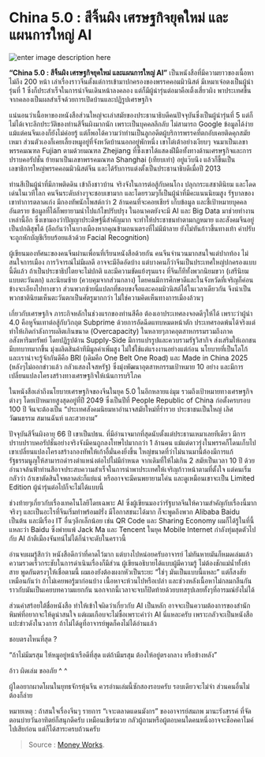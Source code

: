 China 5.0 : สีจิ้นผิง เศรษฐกิจยุคใหม่ และแผนการใหญ่ AI
===

![enter image description here](https://scontent.fbkk22-3.fna.fbcdn.net/v/t1.0-9/s960x960/77227510_1589741101166844_5750676440127373312_o.jpg?_nc_cat=110&_nc_ohc=Z1i3bD0xHfUAQl1IPn54W0a-Sr9QRd0OKvvG-mdvPPjOhYqnamIeadlBg&_nc_ht=scontent.fbkk22-3.fna&oh=678533d354ecc48322ed18501ae29b0f&oe=5E7C3AFC)

**“China 5.0 : สีจิ้นผิง เศรษฐกิจยุคใหม่ และแผนการใหญ่ AI”** เป็นหนังสือที่มีความยาวของเนื้อหาไม่ถึง 200 หน้า เล่าเรื่องราวจีนตั้งแต่การเข้ามาปกครองของพรรคคอมมิวนิสต์ มีเหมาเจ๋อตงเป็นผู้นำรุ่นที่ 1 ซึ่งก็ประสำเร็จในการนำจีนเดินหน้าลงคลอง แต่ก็มีผู้นำรุ่นต่อมาคือเติ้งเสี่ยวผิง พาประเทศขึ้นจากคลองเป็นผลสำเร็จด้วยการเปิดบ้าน​และปฏิรูปเศรษฐกิจ  
  
แน่นอนว่าเนื้อหาของหนังสือส่วนใหญ่จะเล่าสมัยของประธานาธิบดีคนปัจจุบันซึ่งเป็นผู้นำรุ่นที่ 5 แต่ก็ไม่ได้เจาะลึกประวัติของท่านสีจิ้นผิงมากนัก เพราะเป็นบุคคลลึกลับ ไม่สามารถ Google ข้อมูลได้ง่าย แม้แต่คนจีนเองก็ยังไม่ค่อยรู้ แต่ก็พอได้ความว่าท่านเป็นลูกอดีตผู้บริการพรรคที่ตกอับเคยติดคุกสมัยเหมา ส่วนตัวเองก็เคยเลี้ยงหมูอยู่ที่จังหวัดบ้านนอกอยู่พักหนึ่ง เขาไต่เต้าอย่างเงียบๆ จนมาเป็นเลขาพรรคมณฑล Fujian ตามด้วยมณฑล Zhejiang ที่ซึ่งเขาได้แสดงฝีมือทั้งทางด้านเศรษฐกิจและการปราบคอรัปชั่น ย้ายมาเป็นเลขาพรรคมณฑล Shanghai (เทียบเท่า) อยู่แว๊บนึง แล้วก็ขึ้นเป็นเลขาธิการใหญ่พรรคคอมมิวนิสต์จีน และได้รับการแต่งตั้งเป็นประธานาธิบดีเมื่อปี 2013  
  
ท่านสีเป็นผู้นำที่มีภาพติดดิน เข้าถึงชาวบ้าน จริงจังในการต่อสู้กับคนโกง ปลุกกระแสชาตินิยม และโดดเด่นในเวทีโลก คนจีนระดับล่างๆจะชอบเขามาก และโดยรวมๆก็เป็นผู้นำที่มีคะแนนนิยมสูง รัฐบาลของเขาทำการตลาดเก่ง มีกองทัพนักโพสต์กว่า 2 ล้านคนที่จะคอยเชียร์ เก็บข้อมูล และชี้เป้าหมายบุคคลอันตราย ข้อมูลที่ได้ก็พยายามนำไปแก้ไขปรับปรุง ในอนาคตยังจะมี AI และ Big Data มาช่วยทำงานเหล่านี้อีก ซึ่งเขามองว่าปัญญาประดิษฐ์นี่สำคัญมาก จะทำให้ประชาชนทำตามกฏหมาย และสังคมจีนอยู่เป็นปกติสุขได้ (ลือกันว่าในบางเมืองหากคุณข้ามถนนตรงที่ไม่มีม้าลาย ยังไม่ทันก้าวขึ้นทางเท้า ค่าปรับจะถูกหักบัญชีเรียบร้อยแล้วด้วย Facial Recognition)  
  
ผู้เขียนมองทัศนะของคนจีนผ่านเพื่อนที่เรียนหนังสือด้วยกัน คนจีนจำนวนมากสนใจแต่ปากท้อง ไม่สนใจการเมือง การวิจารณ์ไม่มีผลดี อาจจะมีอึดอัดบ้าง แต่บางคนก็ว่าจีนเป็นประเทศใหญ่ปกครองแบบนี้ดีแล้ว ถ้าเป็นประชาธิปไตยจะไม่ปกติ และมีความขัดแย้งรุนแรง ที่จีนก็ทีทั้งพวกนิยมขวา (เสรีนิยมแบบตะวันตก) และนิยมซ้าย (ควบคุมจากส่วนกลาง) โดยคนมีการศึกษาดีและในจังหวัดที่เจริญก็ค่อนข้างจะเอียงไปทางขวา ส่วนพวกซ้ายนี่แปลกที่ชอบขงจื้อและคอมมิวนิสต์ได้ในเวลาเดียวกัน จึงน่าเป็นพวกชาตินิยมเห็นตะวันตกเป็นศัตรูมากกว่า ไม่ใช่ความคิดเห็นทางการเมืองล้วนๆ  
  
เกี่ยวกับเศรษฐกิจ ภาระกิจหลักในช่วงแรกของท่านสีคือ ต้องเอาประเทศลงจอดดีๆให้ได้ เพราะว่าผู้นำ 4.0 คือหูจิ่นเทาต่อสู้กับวิกฤต Subprime ด้วยการอัดฉีดแทบหมดหน้าตัก ประเทศรอดพ้นได้จริงแต่ทำให้เกิดกำลังการผลิตเกินขนาด (Overcapacity) ในหลายๆภาคอุตสาหกรรมรวมถึงภาคอสังหาริมทรัพย์ โดยปฏิรูปด้าน Supply-Side มีการแปรรูปและควบรวมรัฐวิสากิจ ส่งเสริมให้เอกชนมีบทบาทมากขึ้น มุ่งผลิตสินค้าทีมีมูลค่าเพิ่มสูง ไม่ใช่ใช้แต่แรงงานอย่างแต่ก่อน นโยบายที่เป็นโลโก้และเราน่าจะรู้จักกันดีคือ BRI (เดิมคือ One Belt One Road) และ Made in China 2025 (หลังๆไม่ออกข่าวแล้ว กลัวแสลงใจสหรัฐ) ซึ่งมุ่งพัฒนาอุตสาหกรรมเป้าหมาย 10 อย่าง และมีการเปลี่ยนแปลงโครงสร้างทางเศรษฐกิจให้เน้นการบริโภค  
  
ในหนังสือเล่าถึงนโยบายเศรษฐกิจของจีนในยุค 5.0 ในอีกหลายแง่มุม รวมถึงเป้าหมายทางเศรษฐกิจต่างๆ โดยเป้าหมายสูงสุดอยู่ที่ปี 2049 ซึ่งเป็นปีที่ People Republic of China ก่อตั้งครบรอบ 100 ปี จีนจะต้องเป็น “ประเทศสังคมนิยมหาอำนาจสมัยใหม่ที่ร่ำรวย ประชาชนเป็นใหญ่ เลิศวัฒนธรรม สมานฉันท์ และสวยงาม”  
  
ปัจจุบันสีจิ้นผิงอายุ 66 ปี เขาเป็นปธน. ที่มีอำนาจมากที่สุดนับตั้งแต่ประธานเหมาเลยทีเดียว มีการปราบปราบคอรัปชั่นอย่างจริงจังมีคนถูกลงโทษไปมากกว่า 1 ล้านคน แม้แต่ดาวรุ่งในพรรคก็โดนเก็บไป เขาเปลี่ยนแปลงโครงสร้างกองทัพให้เก้าอี้มั่นคงยิ่งขึ้น ใหญ่ขนาดที่ว่าไม่นานมานี้ต้องมีการแก้รัฐธรรมนูญให้สามารถดำรงตำแหน่งต่อไปไม่มีกำหนด จากเดิมที่ให้ไม่เกิน 2 สมัยเป็นเวลา 10 ปี ด้วยอำนาจล้นฟ้าท่านสีอาจประสบความสำเร็จในการนำพาประเทศให้เจริญก้าวหน้าตามที่ตั้งใจ แต่คนเริ่มกลัวว่า ถ้าเขาตัดสินใจพลาดล่ะก็แย่แน่ หรืออาจจะมีคนพยายามโค่น และดูเหมือนเขาจะเป็น Limited Edition ผู้นำรุ่นต่อไปก็จะไม่ได้แบบนี้  
  
ช่วงท้ายๆเกี่ยวกับเรื่องเทคโนโลยีโดยเฉพาะ AI ซึ่งผู้เขียนมองว่ารัฐบาลจีนให้ความสำคัญกับเรื่องนี้มากจริงๆ และเป็นอะไรที่จีนเริ่มทำพร้อมฝรั่ง มีโอกาสชนะได้มาก ก็จะพูดถึงพวก Alibaba Baidu เป็นต้น และมีเรื่อง IT อื่นๆอีกเล็กน้อย เช่น QR Code และ Sharing Economy ผมก็ได้รู้ในที่นี้แหละว่า Baidu ซึ่งพ่ายแพ้ Jack Ma และ Tencent ในยุค Mobile Internet กำลังทุ่มสุดตัวไปกับ AI ถ้าตีเมืองจันทน์ไม่ได้ก็น่าจะดับในคราวนี้  
  
อ่านจบผมรู้สึกว่า หนังสือดีกว่าที่คาดไว้มาก แต่บางไปหน่อยครับอาจารย์ ไม่ทันหายมันก็หมดเล่มแล้ว ความรวดเร็วกระชับในการดำเนินเรื่องก็มีส่วน ผู้เขียนอธิบายได้แบบผู้มีความรู้ ไม่ต้องชักแม่น้ำทั้งห้าสาย พูดกันตรงๆให้เชื่อตามนี้ ผมเองยังต้องผงกหัวเป็นระยะ “ใช่ๆ มันเป็นแบบนี้แหละ” แต่ก็สงสัยเหมือนกันว่า ถ้าไม่เคยพอรู้มาก่อนบ้าง เนื้อหาจะห้วนไปหรือเปล่า และช่วงหลังเนื้อหาไม่กลมกลืนกันราวกับมันเป็นเคยบทความแยกกัน นอกจากนี้เวลาจะจบก็ปิดท้ายด้วยบทสรุปเลยทั้งๆที่อารมณ์ยังไม่ได้  
  
ส่วนคำสร้อยใต้ชื่อหนังสือ ทำให้เข้าใจผิดว่าเกี่ยวกับ AI เป็นหลัก อาจจะเป็นความต้องการของสำนักพิมพ์ที่อยากจะให้ดูน่าสนใจ แต่ผมเกือบจะไม่ซื้อเพราะคำว่า AI นี่แหละครับ เพราะกลัวจะเป็นหนังสือแปะข่าวดังในวงการ ถ้าไม่ได้ดูที่อาจารย์พูดก็คงไม่ได้อ่านแล้ว  
  
ชอบตรงไหนที่สุด ?  
  
“ถ้าไม่มีมรสุม ให้หมูอยู่หน้าเรือดีที่สุด แต่ถ้ามีมรสุม ต้องให้อยู่ตรงกลาง หรือข้างหลัง”  
  
อ้าว ผิดเล่ม ขออภัย ^ ^  
  
ผู้ใดอยากผาดโผนในยุทธจักรหุ้นจีน ควรอ่านเล่มนี้ซักสองรอบครับ รอบเดียวจะไม่จำ ส่วนคนอื่นไม่ต้องก็ล่าย  
  
หมายเหตุ : ถ้าสนใจเรื่องจีนๆ รายการ “เจาะตลาดแดนมังกร” ของอาจารย์สมภพ มานะรังสรรค์ ที่จัดตอนบ่ายวันอาทิตย์ก็สนุกดีครับ เหมือนเชียร์มวย กลัวผู้ถามหรือผู้ตอบคนใดคนหนึ่งอาจจะช็อคคาไมค์ไปเสียก่อน แต่ก็ได้สาระครบถ้วนครับ

> Source : [Money Works](https://www.facebook.com/MNYWKS/photos/a.999911960149764/1589741097833511/?type=3&theater).
<!--stackedit_data:
eyJoaXN0b3J5IjpbMjEyNzA0Mjk1M119
-->